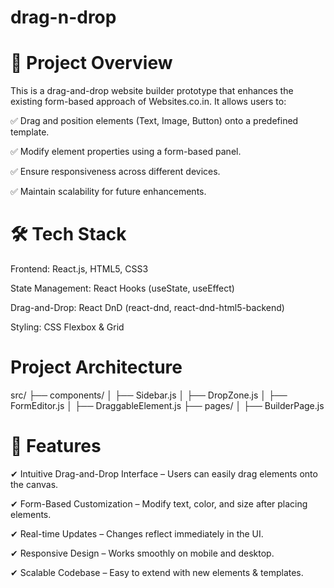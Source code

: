 # drag-n-drop
# 📌 Project Overview
This is a drag-and-drop website builder prototype that enhances the existing form-based approach of Websites.co.in. It allows users to:

✅ Drag and position elements (Text, Image, Button) onto a predefined template.

✅ Modify element properties using a form-based panel.

✅ Ensure responsiveness across different devices.

✅ Maintain scalability for future enhancements.

# 🛠️ Tech Stack

Frontend: React.js, HTML5, CSS3

State Management: React Hooks (useState, useEffect)

Drag-and-Drop: React DnD (react-dnd, react-dnd-html5-backend)

Styling: CSS Flexbox & Grid

# Project Architecture
src/
├── components/
│   ├── Sidebar.js
│   ├── DropZone.js
│   ├── FormEditor.js
│   ├── DraggableElement.js
├── pages/
│   ├── BuilderPage.js

# 🚀 Features

✔ Intuitive Drag-and-Drop Interface – Users can easily drag elements onto the canvas.

✔ Form-Based Customization – Modify text, color, and size after placing elements.

✔ Real-time Updates – Changes reflect immediately in the UI.

✔ Responsive Design – Works smoothly on mobile and desktop.

✔ Scalable Codebase – Easy to extend with new elements & templates.
